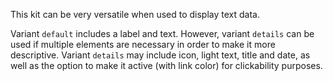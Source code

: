 This kit can be very versatile when used to display text data.

Variant `default` includes a label and text. However, variant `details` can be used if multiple elements are necessary in order to make it more descriptive. Variant `details` may include icon, light text, title and date, as well as the option to make it active (with link color) for clickability purposes.
